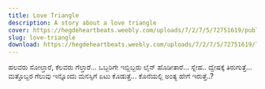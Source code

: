 ```yaml
---
title: Love Triangle
description: A story about a love triangle
cover: https://hegdeheartbeats.weebly.com/uploads/7/2/7/5/72751619/published/picsart-01-01-10-59-09.jpg?1514827897
slug: love-triangle
download: https://hegdeheartbeats.weebly.com/uploads/7/2/7/5/72751619/love-triangle.pdf
---
```


ಹಲವರು ಸೋಲ್ತಾರೆ, ಕೆಲವರು ಗೆಲ್ತಾರೆ...
ಒಬ್ಬರಿಗೇ ಇಬ್ಬಿಬ್ಬರು ಲೈನ್ ಹೊಡೀತಾರೆ...
ಸ್ನೇಹ.. ದ್ವೇಷಕ್ಕೆ ತಿರುಗುತ್ತೆ... 
ಮತ್ತೊಬ್ಬರ ಗೆಲುವು ಇನ್ನೊಂದು ಮನಸ್ಸಿಗೆ ಏಟು ಕೊಡುತ್ತೆ...
ಕೊನೆಯಲ್ಲಿ ಅಂತ್ಯ ಹೇಗೆ ಇರುತ್ತೆ..?